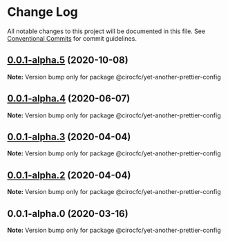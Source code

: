 # Change Log

All notable changes to this project will be documented in this file.
See [Conventional Commits](https://conventionalcommits.org) for commit guidelines.

## [0.0.1-alpha.5](https://github.com/cirocfc/yet-another/compare/@cirocfc/yet-another-prettier-config@0.0.1-alpha.4...@cirocfc/yet-another-prettier-config@0.0.1-alpha.5) (2020-10-08)

**Note:** Version bump only for package @cirocfc/yet-another-prettier-config





## [0.0.1-alpha.4](https://github.com/cirocfc/yet-another/compare/@cirocfc/yet-another-prettier-config@0.0.1-alpha.3...@cirocfc/yet-another-prettier-config@0.0.1-alpha.4) (2020-06-07)

**Note:** Version bump only for package @cirocfc/yet-another-prettier-config





## [0.0.1-alpha.3](https://github.com/cirocfc/yet-another/compare/@cirocfc/yet-another-prettier-config@0.0.1-alpha.2...@cirocfc/yet-another-prettier-config@0.0.1-alpha.3) (2020-04-04)

**Note:** Version bump only for package @cirocfc/yet-another-prettier-config

## [0.0.1-alpha.2](https://github.com/cirocfc/yet-another/compare/@cirocfc/yet-another-prettier-config@0.0.1-alpha.0...@cirocfc/yet-another-prettier-config@0.0.1-alpha.2) (2020-04-04)

**Note:** Version bump only for package @cirocfc/yet-another-prettier-config

## 0.0.1-alpha.0 (2020-03-16)

**Note:** Version bump only for package @cirocfc/yet-another-prettier-config
